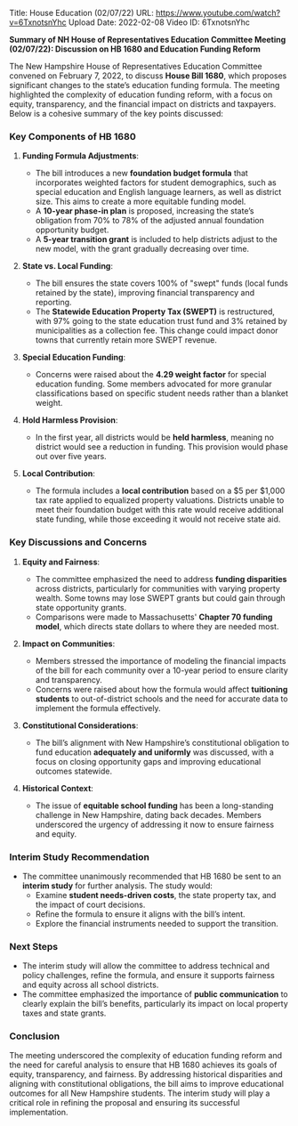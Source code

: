 Title: House Education (02/07/22)
URL: https://www.youtube.com/watch?v=6TxnotsnYhc
Upload Date: 2022-02-08
Video ID: 6TxnotsnYhc

**Summary of NH House of Representatives Education Committee Meeting (02/07/22): Discussion on HB 1680 and Education Funding Reform**

The New Hampshire House of Representatives Education Committee convened on February 7, 2022, to discuss **House Bill 1680**, which proposes significant changes to the state’s education funding formula. The meeting highlighted the complexity of education funding reform, with a focus on equity, transparency, and the financial impact on districts and taxpayers. Below is a cohesive summary of the key points discussed:

### **Key Components of HB 1680**
1. **Funding Formula Adjustments**:
   - The bill introduces a new **foundation budget formula** that incorporates weighted factors for student demographics, such as special education and English language learners, as well as district size. This aims to create a more equitable funding model.
   - A **10-year phase-in plan** is proposed, increasing the state’s obligation from 70% to 78% of the adjusted annual foundation opportunity budget.
   - A **5-year transition grant** is included to help districts adjust to the new model, with the grant gradually decreasing over time.

2. **State vs. Local Funding**:
   - The bill ensures the state covers 100% of "swept" funds (local funds retained by the state), improving financial transparency and reporting.
   - The **Statewide Education Property Tax (SWEPT)** is restructured, with 97% going to the state education trust fund and 3% retained by municipalities as a collection fee. This change could impact donor towns that currently retain more SWEPT revenue.

3. **Special Education Funding**:
   - Concerns were raised about the **4.29 weight factor** for special education funding. Some members advocated for more granular classifications based on specific student needs rather than a blanket weight.

4. **Hold Harmless Provision**:
   - In the first year, all districts would be **held harmless**, meaning no district would see a reduction in funding. This provision would phase out over five years.

5. **Local Contribution**:
   - The formula includes a **local contribution** based on a $5 per $1,000 tax rate applied to equalized property valuations. Districts unable to meet their foundation budget with this rate would receive additional state funding, while those exceeding it would not receive state aid.

### **Key Discussions and Concerns**
1. **Equity and Fairness**:
   - The committee emphasized the need to address **funding disparities** across districts, particularly for communities with varying property wealth. Some towns may lose SWEPT grants but could gain through state opportunity grants.
   - Comparisons were made to Massachusetts' **Chapter 70 funding model**, which directs state dollars to where they are needed most.

2. **Impact on Communities**:
   - Members stressed the importance of modeling the financial impacts of the bill for each community over a 10-year period to ensure clarity and transparency.
   - Concerns were raised about how the formula would affect **tuitioning students** to out-of-district schools and the need for accurate data to implement the formula effectively.

3. **Constitutional Considerations**:
   - The bill’s alignment with New Hampshire’s constitutional obligation to fund education **adequately and uniformly** was discussed, with a focus on closing opportunity gaps and improving educational outcomes statewide.

4. **Historical Context**:
   - The issue of **equitable school funding** has been a long-standing challenge in New Hampshire, dating back decades. Members underscored the urgency of addressing it now to ensure fairness and equity.

### **Interim Study Recommendation**
- The committee unanimously recommended that HB 1680 be sent to an **interim study** for further analysis. The study would:
  - Examine **student needs-driven costs**, the state property tax, and the impact of court decisions.
  - Refine the formula to ensure it aligns with the bill’s intent.
  - Explore the financial instruments needed to support the transition.

### **Next Steps**
- The interim study will allow the committee to address technical and policy challenges, refine the formula, and ensure it supports fairness and equity across all school districts.
- The committee emphasized the importance of **public communication** to clearly explain the bill’s benefits, particularly its impact on local property taxes and state grants.

### **Conclusion**
The meeting underscored the complexity of education funding reform and the need for careful analysis to ensure that HB 1680 achieves its goals of equity, transparency, and fairness. By addressing historical disparities and aligning with constitutional obligations, the bill aims to improve educational outcomes for all New Hampshire students. The interim study will play a critical role in refining the proposal and ensuring its successful implementation.